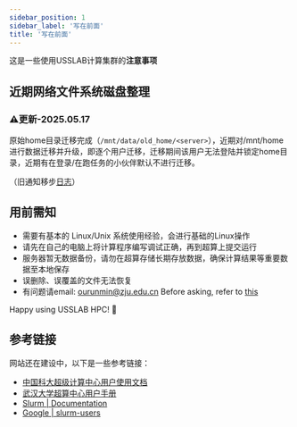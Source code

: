 ```yaml
---
sidebar_position: 1
sidebar_label: '写在前面'
title: '写在前面'
---
```


这是一些使用USSLAB计算集群的**注意事项**

## 近期网络文件系统磁盘整理

### ⚠️更新-2025.05.17

原始home目录迁移完成（`/mnt/data/old_home/<server>`），近期对/mnt/home进行数据迁移并升级，即逐个用户迁移，迁移期间该用户无法登陆并锁定home目录，近期有在登录/在跑任务的小伙伴默认不进行迁移。

（旧通知移步[日志](./log.md)）


## 用前需知

- 需要有基本的 Linux/Unix 系统使用经验，会进行基础的Linux操作
- 请先在自己的电脑上将计算程序编写调试正确，再到超算上提交运行
- 服务器暂无数据备份，请勿在超算存储长期存放数据，确保计算结果等重要数据至本地保存
- 误删除、误覆盖的文件无法恢复
- 有问题请email: ourunmin@zju.edu.cn Before asking, refer to [this](https://github.com/selfteaching/How-To-Ask-Questions-The-Smart-Way/blob/master/How-To-Ask-Questions-The-Smart-Way.md)

Happy using USSLAB HPC! 🥳

## 参考链接

网站还在建设中，以下是一些参考链接：
- [中国科大超级计算中心用户使用文档](https://scc.ustc.edu.cn/zlsc/user_doc/html/index.html)
- [武汉大学超算中心用户手册](https://docs.hpc.whu.edu.cn/)
- [Slurm | Documentation](https://slurm.schedmd.com/documentation.html)
- [Google | slurm-users](https://groups.google.com/g/slurm-users)